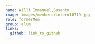 ```yaml
---
name: Willi Immanuel,Susanto 
image: images/members/intern10719.jpg 
role: formerMem
group: alum
links:
  github: link_to_github 
---
```

